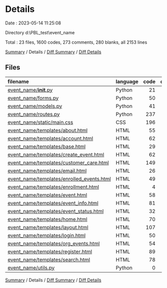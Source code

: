 # Details

Date : 2023-05-14 11:25:08

Directory d:\\PBL_test\\event_name

Total : 23 files,  1600 codes, 273 comments, 280 blanks, all 2153 lines

[Summary](results.md) / Details / [Diff Summary](diff.md) / [Diff Details](diff-details.md)

## Files
| filename | language | code | comment | blank | total |
| :--- | :--- | ---: | ---: | ---: | ---: |
| [event_name/__init__.py](/event_name/__init__.py) | Python | 21 | 0 | 9 | 30 |
| [event_name/forms.py](/event_name/forms.py) | Python | 50 | 79 | 18 | 147 |
| [event_name/models.py](/event_name/models.py) | Python | 41 | 47 | 26 | 114 |
| [event_name/routes.py](/event_name/routes.py) | Python | 237 | 52 | 83 | 372 |
| [event_name/static/main.css](/event_name/static/main.css) | CSS | 196 | 12 | 48 | 256 |
| [event_name/templates/about.html](/event_name/templates/about.html) | HTML | 55 | 1 | 8 | 64 |
| [event_name/templates/account.html](/event_name/templates/account.html) | HTML | 62 | 0 | 6 | 68 |
| [event_name/templates/base.html](/event_name/templates/base.html) | HTML | 29 | 35 | 3 | 67 |
| [event_name/templates/create_event.html](/event_name/templates/create_event.html) | HTML | 62 | 0 | 0 | 62 |
| [event_name/templates/customer_care.html](/event_name/templates/customer_care.html) | HTML | 149 | 0 | 7 | 156 |
| [event_name/templates/email.html](/event_name/templates/email.html) | HTML | 26 | 0 | 2 | 28 |
| [event_name/templates/enrolled_events.html](/event_name/templates/enrolled_events.html) | HTML | 49 | 0 | 6 | 55 |
| [event_name/templates/enrollment.html](/event_name/templates/enrollment.html) | HTML | 4 | 0 | 1 | 5 |
| [event_name/templates/event.html](/event_name/templates/event.html) | HTML | 58 | 0 | 5 | 63 |
| [event_name/templates/event_info.html](/event_name/templates/event_info.html) | HTML | 81 | 0 | 6 | 87 |
| [event_name/templates/event_status.html](/event_name/templates/event_status.html) | HTML | 32 | 0 | 8 | 40 |
| [event_name/templates/home.html](/event_name/templates/home.html) | HTML | 70 | 0 | 8 | 78 |
| [event_name/templates/layout.html](/event_name/templates/layout.html) | HTML | 107 | 32 | 9 | 148 |
| [event_name/templates/login.html](/event_name/templates/login.html) | HTML | 50 | 0 | 5 | 55 |
| [event_name/templates/org_events.html](/event_name/templates/org_events.html) | HTML | 54 | 0 | 7 | 61 |
| [event_name/templates/register.html](/event_name/templates/register.html) | HTML | 89 | 0 | 6 | 95 |
| [event_name/templates/search.html](/event_name/templates/search.html) | HTML | 78 | 0 | 7 | 85 |
| [event_name/utils.py](/event_name/utils.py) | Python | 0 | 15 | 2 | 17 |

[Summary](results.md) / Details / [Diff Summary](diff.md) / [Diff Details](diff-details.md)